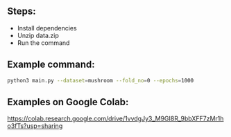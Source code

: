 
## Steps:
- Install dependencies
- Unzip data.zip
- Run the command

## Example command:
```bash
python3 main.py --dataset=mushroom --fold_no=0 --epochs=1000
```

## Examples on Google Colab:

https://colab.research.google.com/drive/1vvdgJy3_M9GI8R_9bbXFF7zMr1ho3fTs?usp=sharing


